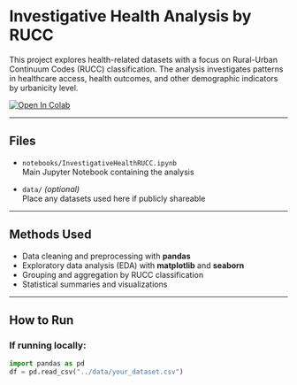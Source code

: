 #  Investigative Health Analysis by RUCC

This project explores health-related datasets with a focus on Rural-Urban Continuum Codes (RUCC) classification. The analysis investigates patterns in healthcare access, health outcomes, and other demographic indicators by urbanicity level.

[![Open In Colab](https://colab.research.google.com/assets/colab-badge.svg)](https://colab.research.google.com/github/ben-phillips-5227/data-analyst-portfolio/blob/main/projects/InvestigativeHealth_by_RUCC/notebooks/InvestigativeHealthRUCC.ipynb)

---

## Files

- `notebooks/InvestigativeHealthRUCC.ipynb`  
  Main Jupyter Notebook containing the analysis

- `data/` *(optional)*  
  Place any datasets used here if publicly shareable

---

## Methods Used

- Data cleaning and preprocessing with **pandas**
- Exploratory data analysis (EDA) with **matplotlib** and **seaborn**
- Grouping and aggregation by RUCC classification
- Statistical summaries and visualizations

---

## How to Run

### If running locally:
```python
import pandas as pd
df = pd.read_csv("../data/your_dataset.csv")
